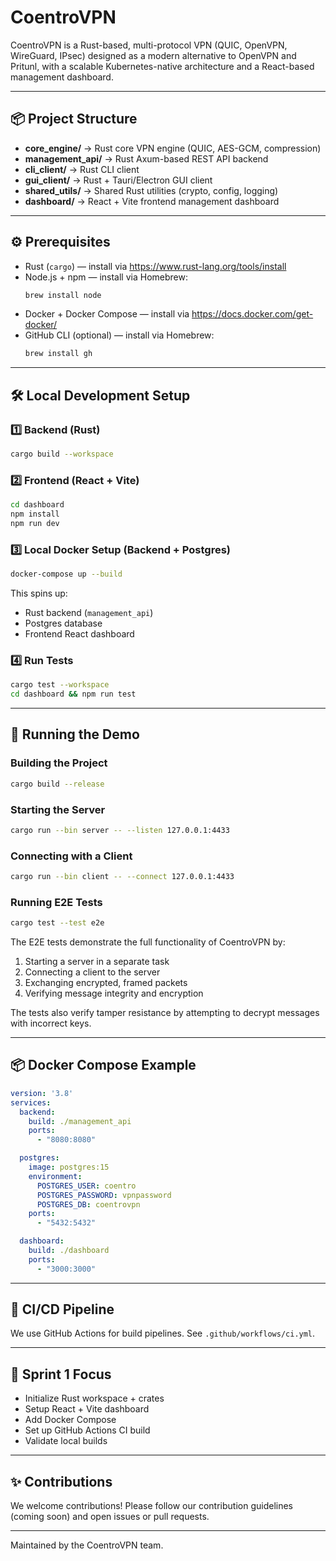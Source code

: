# CoentroVPN
CoentroVPN is a Rust-based, multi-protocol VPN (QUIC, OpenVPN, WireGuard, IPsec) designed as a modern alternative to OpenVPN and Pritunl, with a scalable Kubernetes-native architecture and a React-based management dashboard.

---

## 📦 Project Structure

- **core_engine/** → Rust core VPN engine (QUIC, AES-GCM, compression)  
- **management_api/** → Rust Axum-based REST API backend  
- **cli_client/** → Rust CLI client  
- **gui_client/** → Rust + Tauri/Electron GUI client  
- **shared_utils/** → Shared Rust utilities (crypto, config, logging)  
- **dashboard/** → React + Vite frontend management dashboard  

---

## ⚙ Prerequisites

- Rust (`cargo`) — install via https://www.rust-lang.org/tools/install  
- Node.js + npm — install via Homebrew:
  ```bash
  brew install node
  ```
- Docker + Docker Compose — install via https://docs.docker.com/get-docker/  
- GitHub CLI (optional) — install via Homebrew:
  ```bash
  brew install gh
  ```

---

## 🛠 Local Development Setup

### 1️⃣ Backend (Rust)
```bash
cargo build --workspace
```

### 2️⃣ Frontend (React + Vite)
```bash
cd dashboard
npm install
npm run dev
```

### 3️⃣ Local Docker Setup (Backend + Postgres)
```bash
docker-compose up --build
```

This spins up:
- Rust backend (`management_api`)
- Postgres database
- Frontend React dashboard

### 4️⃣ Run Tests
```bash
cargo test --workspace
cd dashboard && npm run test
```

---

## 🚀 Running the Demo

### Building the Project
```bash
cargo build --release
```

### Starting the Server
```bash
cargo run --bin server -- --listen 127.0.0.1:4433
```

### Connecting with a Client
```bash
cargo run --bin client -- --connect 127.0.0.1:4433
```

### Running E2E Tests
```bash
cargo test --test e2e
```

The E2E tests demonstrate the full functionality of CoentroVPN by:
1. Starting a server in a separate task
2. Connecting a client to the server
3. Exchanging encrypted, framed packets
4. Verifying message integrity and encryption

The tests also verify tamper resistance by attempting to decrypt messages with incorrect keys.

---

## 📦 Docker Compose Example

```yaml
version: '3.8'
services:
  backend:
    build: ./management_api
    ports:
      - "8080:8080"

  postgres:
    image: postgres:15
    environment:
      POSTGRES_USER: coentro
      POSTGRES_PASSWORD: vpnpassword
      POSTGRES_DB: coentrovpn
    ports:
      - "5432:5432"

  dashboard:
    build: ./dashboard
    ports:
      - "3000:3000"
```

---

## 🚀 CI/CD Pipeline

We use GitHub Actions for build pipelines. See `.github/workflows/ci.yml`.

---

## 📅 Sprint 1 Focus

- Initialize Rust workspace + crates  
- Setup React + Vite dashboard  
- Add Docker Compose  
- Set up GitHub Actions CI build  
- Validate local builds  

---

## ✨ Contributions

We welcome contributions! Please follow our contribution guidelines (coming soon) and open issues or pull requests.

---

Maintained by the CoentroVPN team.

